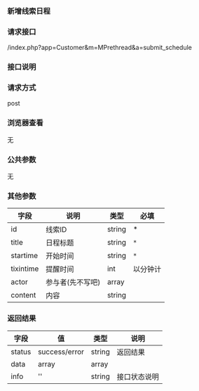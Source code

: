 ### **新增线索日程**
### **请求接口**
/index.php?app=Customer&m=MPrethread&a=submit_schedule

### **接口说明**

### **请求方式**
post

### **浏览器查看**
无

### **公共参数** 
无

### **其他参数**
|字段       |说明            |类型    |必填           |
| --------- |--------      |--------|--------       |
|id         |线索ID|string|    *|
|title      |日程标题 | string | `*`         |
|startime   |开始时间|string  | `*` |
|tixintime  | 提醒时间 | int | 以分钟计 |
|actor      | 参与者(先不写吧) | array | |
|content    | 内容 | string | |

### **返回结果**
|字段       |值             |类型    |说明           |
| --------- |--------      |--------|--------       |
|status     |success/error |string |返回结果         |
|data       |array         |array  | |
|info       | '' | string | 接口状态说明  |


